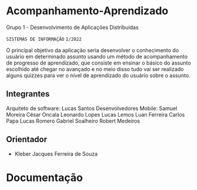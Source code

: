 # Acompanhamento-Aprendizado
Grupo 1 - Desenvolvimento de Aplicações Distribuidas

`SISTEMAS DE INFORMAÇÃO`
`1/2022`

O principal objetivo da aplicação seria desenvolver o conhecimento do usuário em  determinado assunto usando um  método de acompanhamento de progresso de aprendizado, que consiste em ensinar  o básico  do assunto escolhido até chegar no avançado e no meio disso tudo vai ser realizado alguns quizzes para ver o nível de aprendizado do usuário sobre o assunto.

## Integrantes

Arquiteto de software: 
Lucas Santos
Desenvolvedores Mobile: 
Samuel Moreira
César Oncala
Leonardo Lopes
Lucas Lemos
Luan Ferreira
Carlos Papa
Lucas Romero
Gabriel Soalheiro
Robert Medeiros 

## Orientador

* Kleber Jacques Ferreira de Souza

# Documentação
